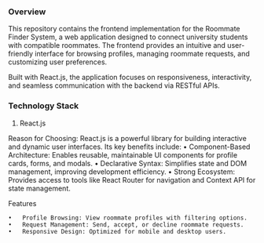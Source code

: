 ### Overview

This repository contains the frontend implementation for the Roommate Finder System, a web application designed to connect university students with compatible roommates. The frontend provides an intuitive and user-friendly interface for browsing profiles, managing roommate requests, and customizing user preferences.

Built with React.js, the application focuses on responsiveness, interactivity, and seamless communication with the backend via RESTful APIs.

### Technology Stack
1. React.js

Reason for Choosing:
React.js is a powerful library for building interactive and dynamic user interfaces. Its key benefits include:
	•	Component-Based Architecture: Enables reusable, maintainable UI components for profile cards, forms, and modals.
	•	Declarative Syntax: Simplifies state and DOM management, improving development efficiency.
	•	Strong Ecosystem: Provides access to tools like React Router for navigation and Context API for state management.
 
Features

	•	Profile Browsing: View roommate profiles with filtering options.
	•	Request Management: Send, accept, or decline roommate requests.
	•	Responsive Design: Optimized for mobile and desktop users.
